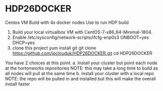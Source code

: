 # HDP26DOCKER
Centos VM Build with 4x docker nodes
Use to run HDP build

1. Build your local virtualbox VM with CentOS-7-x86_64-Minimal-1804.
2. Enable 
/etc/sysconfig/network-scripts/ifcfg-enp0s3
ONBOOT=yes
DHCP=yes
3. clone this project
  yum install git
  git clone https://github.com/jpclouduk/HDP26DOCKER.git
  cd HDP26DOCKER
  
You have 2 choices at this point.
  a. Install your cluster but point each node at the hortonworks repositories
     NOTE: this may take a long time to build as all nodes will pull at the same time
  b. Install your cluster with a local repo
     NOTE: the repo will be pulled in and installed but this will make the overall install faster
